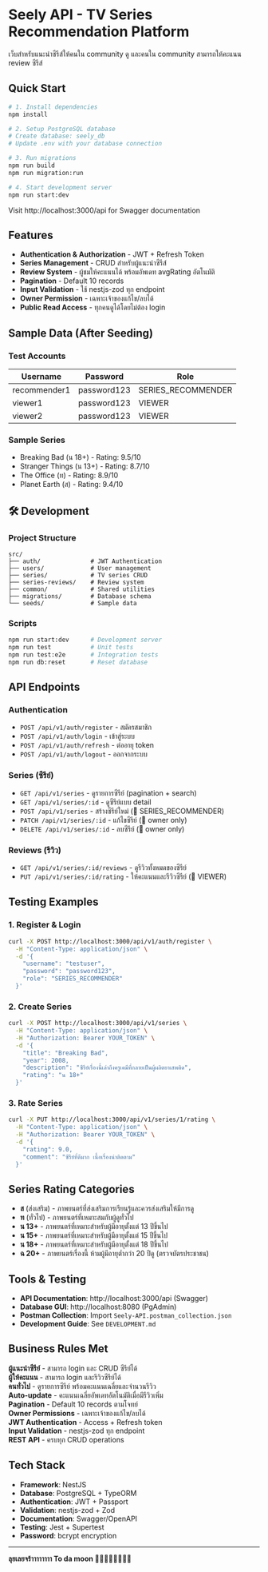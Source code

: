 # Seely API - TV Series Recommendation Platform 

เว็บสำหรับแนะนำซีรีส์ให้คนใน community ดู และคนใน community สามารถให้คะแนน review ซีรีส์

##  Quick Start

```bash
# 1. Install dependencies
npm install

# 2. Setup PostgreSQL database
# Create database: seely_db
# Update .env with your database connection

# 3. Run migrations
npm run build
npm run migration:run

# 4. Start development server
npm run start:dev
```

Visit http://localhost:3000/api for Swagger documentation

## Features

-  **Authentication & Authorization** - JWT + Refresh Token
-  **Series Management** - CRUD สำหรับผู้แนะนำซีรีส์
-  **Review System** - ผู้ชมให้คะแนนได้ พร้อมอัพเดท avgRating อัตโนมัติ
-  **Pagination** - Default 10 records
-  **Input Validation** - ใช้ nestjs-zod ทุก endpoint
-  **Owner Permission** - เฉพาะเจ้าของแก้ไข/ลบได้
-  **Public Read Access** - ทุกคนดูได้โดยไม่ต้อง login

##  Sample Data (After Seeding)

### Test Accounts
| Username     | Password    | Role                |
|-------------|-------------|---------------------|
| recommender1| password123 | SERIES_RECOMMENDER  |
| viewer1     | password123 | VIEWER              |
| viewer2     | password123 | VIEWER              |

### Sample Series
- Breaking Bad (น 18+) - Rating: 9.5/10
- Stranger Things (น 13+) - Rating: 8.7/10  
- The Office (ท) - Rating: 8.9/10
- Planet Earth (ส) - Rating: 9.4/10

## 🛠 Development

### Project Structure
```
src/
├── auth/              # JWT Authentication
├── users/             # User management  
├── series/            # TV series CRUD
├── series-reviews/    # Review system
├── common/            # Shared utilities
├── migrations/        # Database schema
└── seeds/             # Sample data
```

### Scripts
```bash
npm run start:dev      # Development server
npm run test           # Unit tests
npm run test:e2e       # Integration tests
npm run db:reset       # Reset database
```

##  API Endpoints

### Authentication
- `POST /api/v1/auth/register` - สมัครสมาชิก
- `POST /api/v1/auth/login` - เข้าสู่ระบบ
- `POST /api/v1/auth/refresh` - ต่ออายุ token
- `POST /api/v1/auth/logout` - ออกจากระบบ

### Series (ซีรีย์)
- `GET /api/v1/series` - ดูรายการซีรีย์ (pagination + search)
- `GET /api/v1/series/:id` - ดูซีรีย์แบบ detail
- `POST /api/v1/series` - สร้างซีรีย์ใหม่ (🔐 SERIES_RECOMMENDER)
- `PATCH /api/v1/series/:id` - แก้ไขซีรีย์ (🔐 owner only)
- `DELETE /api/v1/series/:id` - ลบซีรีย์ (🔐 owner only)

### Reviews (รีวิว)
- `GET /api/v1/series/:id/reviews` - ดูรีวิวทั้งหมดของซีรีย์
- `PUT /api/v1/series/:id/rating` - ให้คะแนนและรีวิวซีรีย์ (🔐 VIEWER)

##  Testing Examples

### 1. Register & Login
```bash
curl -X POST http://localhost:3000/api/v1/auth/register \
  -H "Content-Type: application/json" \
  -d '{
    "username": "testuser",
    "password": "password123", 
    "role": "SERIES_RECOMMENDER"
  }'
```

### 2. Create Series
```bash
curl -X POST http://localhost:3000/api/v1/series \
  -H "Content-Type: application/json" \
  -H "Authorization: Bearer YOUR_TOKEN" \
  -d '{
    "title": "Breaking Bad",
    "year": 2008,
    "description": "ซีรีย์เรื่องนี้เล่าถึงครูเคมีที่กลายเป็นผู้ผลิตยาเสพติด",
    "rating": "น 18+"
  }'
```

### 3. Rate Series
```bash
curl -X PUT http://localhost:3000/api/v1/series/1/rating \
  -H "Content-Type: application/json" \
  -H "Authorization: Bearer YOUR_TOKEN" \
  -d '{
    "rating": 9.0,
    "comment": "ซีรีย์ที่ดีมาก เนื้อเรื่องน่าติดตาม"
  }'
```

## Series Rating Categories

- **ส** (ส่งเสริม) - ภาพยนตร์ที่ส่งเสริมการเรียนรู้และควรส่งเสริมให้มีการดู
- **ท** (ทั่วไป) - ภาพยนตร์ที่เหมาะสมกับผู้ดูทั่วไป
- **น 13+** - ภาพยนตร์ที่เหมาะสำหรับผู้มีอายุตั้งแต่ 13 ปีขึ้นไป
- **น 15+** - ภาพยนตร์ที่เหมาะสำหรับผู้มีอายุตั้งแต่ 15 ปีขึ้นไป
- **น 18+** - ภาพยนตร์ที่เหมาะสำหรับผู้มีอายุตั้งแต่ 18 ปีขึ้นไป
- **ฉ 20+** - ภาพยนตร์เรื่องนี้ ห้ามผู้มีอายุต่ำกว่า 20 ปีดู (ตรวจบัตรประชาชน)

## Tools & Testing

- **API Documentation**: http://localhost:3000/api (Swagger)
- **Database GUI**: http://localhost:8080 (PgAdmin)
- **Postman Collection**: Import `Seely-API.postman_collection.json`
- **Development Guide**: See `DEVELOPMENT.md`

##  Business Rules Met

 **ผู้แนะนำซีรีย์** - สามารถ login และ CRUD ซีรีย์ได้  
 **ผู้ให้คะแนน** - สามารถ login และรีวิวซีรีย์ได้  
 **คนทั่วไป** - ดูรายการซีรีย์ พร้อมคะแนนเฉลี่ยและจำนวนรีวิว  
 **Auto-update** - คะแนนเฉลี่ยอัพเดทอัตโนมัติเมื่อมีรีวิวเพิ่ม  
 **Pagination** - Default 10 records ตามโจทย์  
 **Owner Permissions** - เฉพาะเจ้าของแก้ไข/ลบได้  
 **JWT Authentication** - Access + Refresh token  
 **Input Validation** - nestjs-zod ทุก endpoint  
 **REST API** - ครบทุก CRUD operations  

##  Tech Stack

- **Framework**: NestJS
- **Database**: PostgreSQL + TypeORM
- **Authentication**: JWT + Passport
- **Validation**: nestjs-zod + Zod
- **Documentation**: Swagger/OpenAPI
- **Testing**: Jest + Supertest
- **Password**: bcrypt encryption

---

**ลุยเลยจร้าาาาาาาา To da moon 🚀🚀🚀🚀🚀🚀🚀🚀**